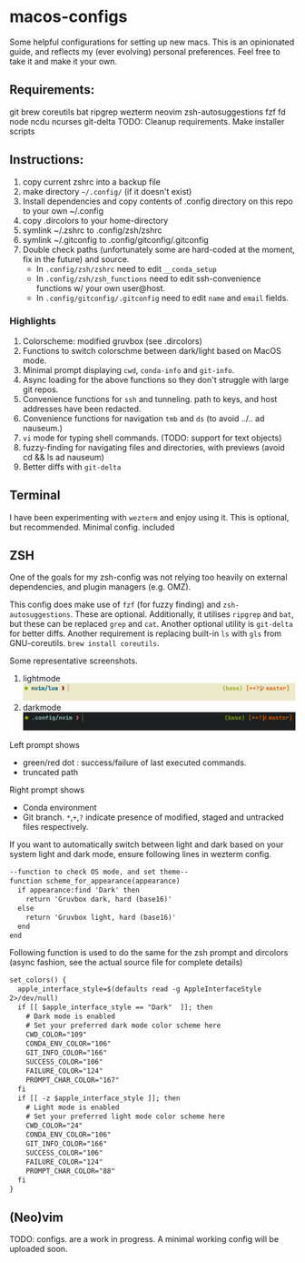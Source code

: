 # macos-configs
Some helpful configurations for setting up new macs.
This is an opinionated guide, and reflects my (ever evolving) personal preferences.
Feel free to take it and make it your own. 

## Requirements:
git
brew
coreutils
bat
ripgrep
wezterm
neovim
zsh-autosuggestions
fzf
fd
node
ncdu
ncurses
git-delta
TODO: Cleanup requirements. Make installer scripts

## Instructions:
1. copy current zshrc into a backup file
2. make directory `~/.config/` (if it doesn't exist)
3. Install dependencies and copy contents of .config directory on this repo to your own ~/.config
4. copy .dircolors to your home-directory
5. symlink ~/.zshrc to .config/zsh/zshrc
6. symlink ~/.gitconfig to .config/gitconfig/.gitconfig
7. Double check paths (unfortunately some are hard-coded at the moment, fix in the future) and source.
    * In `.config/zsh/zshrc` need to edit `__conda_setup` 
    * In `.config/zsh/zsh_functions` need to edit ssh-convenience functions w/ your own user@host.
    * In `.config/gitconfig/.gitconfig` need to edit `name` and `email` fields.

### Highlights
1. Colorscheme: modified gruvbox (see .dircolors)
2. Functions to switch colorschme between dark/light based on MacOS mode.
3. Minimal prompt displaying `cwd`, `conda-info` and `git-info`.
4. Async loading for the above functions so they don't struggle with large git repos.
5. Convenience functions for `ssh` and tunneling. path to keys, and host addresses have been redacted.
6. Convenience functions for navigation `tmb` and `ds` (to avoid ../.. ad nauseum.)
7. `vi` mode for typing shell commands. (TODO: support for text objects)
8. fuzzy-finding for navigating files and directories, with previews (avoid cd && ls ad nauseum)
9. Better diffs with `git-delta`

## Terminal
I have been experimenting with `wezterm` and enjoy using it. This is optional, but recommended.
Minimal config. included

## ZSH

One of the goals for my zsh-config was not relying too heavily on 
external dependencies, and plugin managers (e.g. OMZ). 

This config does make use of `fzf` (for fuzzy finding) and `zsh-autosuggestions`. These are optional.
Additionally, it utilises `ripgrep` and `bat`, but these can be replaced `grep` and `cat`.
Another optional utility is `git-delta` for better diffs.
Another requirement is replacing built-in `ls` with `gls` from GNU-coreutils. 
`brew install coreutils`.

Some representative screenshots.

1. lightmode
![lightmode](lightmode.png)
2. darkmode
![darkmode](darkmode.png)

Left prompt shows 
* green/red dot : success/failure of last executed commands.
* truncated path

Right prompt shows
* Conda environment
* Git branch. `*`,`+`,`?` indicate presence of modified, staged and untracked files respectively.

If you want to automatically switch between light and dark based on your system light and dark mode, ensure following lines in wezterm config.
```
--function to check OS mode, and set theme--
function scheme_for_appearance(appearance)
  if appearance:find 'Dark' then
    return 'Gruvbox dark, hard (base16)'
  else
    return 'Gruvbox light, hard (base16)'
  end
end
```
Following function is used to do the same for the zsh prompt and dircolors (async fashion, see the actual source file for complete details)

```
set_colors() {
  apple_interface_style=$(defaults read -g AppleInterfaceStyle 2>/dev/null)
  if [[ $apple_interface_style == "Dark"  ]]; then
    # Dark mode is enabled
    # Set your preferred dark mode color scheme here
    CWD_COLOR="109"
    CONDA_ENV_COLOR="106"
    GIT_INFO_COLOR="166"
    SUCCESS_COLOR="106"
    FAILURE_COLOR="124"
    PROMPT_CHAR_COLOR="167"
  fi
  if [[ -z $apple_interface_style ]]; then
    # Light mode is enabled
    # Set your preferred light mode color scheme here
    CWD_COLOR="24"
    CONDA_ENV_COLOR="106"
    GIT_INFO_COLOR="166"
    SUCCESS_COLOR="106"
    FAILURE_COLOR="124"
    PROMPT_CHAR_COLOR="88"
  fi
}

```
## (Neo)vim

TODO: configs. are a work in progress. A minimal working 
config will be uploaded soon.
